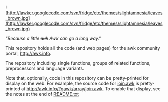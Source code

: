 ![http://lawker.googlecode.com/svn/fridge/etc/themes/slightamnesia/leaves_brown.jpg](http://lawker.googlecode.com/svn/fridge/etc/themes/slightamnesia/leaves_brown.jpg)

_"Because a little ~~auk~~   Awk can go a long way."_

This repository holds all the code (and web pages) for the awk community portal, http://awk.info.

The  repository including single functions, groups of related functions, preprocessors and language variants.

Note that, optionally, code in this repository can be pretty-printed for display on the web. For example,  the source code for
[join.awk](http://lawker.googlecode.com/svn/fridge/gawk/array/join.awk) is pretty-printed at http://awk.info/?gawk/array/join.awk. To enable that display, see the notes at the end of [README.txt](http://lawker.googlecode.com/svn/README.txt)